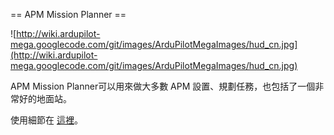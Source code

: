 ﻿== APM Mission Planner ==

![http://wiki.ardupilot-mega.googlecode.com/git/images/ArduPilotMegaImages/hud_cn.jpg](http://wiki.ardupilot-mega.googlecode.com/git/images/ArduPilotMegaImages/hud_cn.jpg)

APM Mission Planner可以用來做大多數 APM 設置、規劃任務，也包括了一個非常好的地面站。

使用細節在 [這裡](http://code.google.com/p/ardupilot-mega/wiki/Mission)。